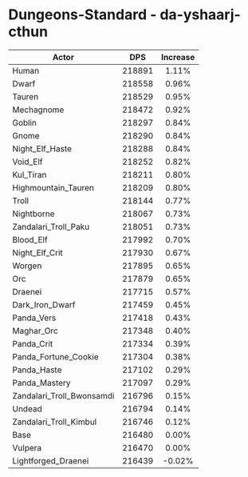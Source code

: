 # Dungeons-Standard - da-yshaarj-cthun
| Actor | DPS | Increase |
|---|:---:|:---:|
|Human|218891|1.11%|
|Dwarf|218558|0.96%|
|Tauren|218529|0.95%|
|Mechagnome|218472|0.92%|
|Goblin|218297|0.84%|
|Gnome|218290|0.84%|
|Night_Elf_Haste|218288|0.84%|
|Void_Elf|218252|0.82%|
|Kul_Tiran|218211|0.80%|
|Highmountain_Tauren|218209|0.80%|
|Troll|218144|0.77%|
|Nightborne|218067|0.73%|
|Zandalari_Troll_Paku|218051|0.73%|
|Blood_Elf|217992|0.70%|
|Night_Elf_Crit|217930|0.67%|
|Worgen|217895|0.65%|
|Orc|217879|0.65%|
|Draenei|217715|0.57%|
|Dark_Iron_Dwarf|217459|0.45%|
|Panda_Vers|217418|0.43%|
|Maghar_Orc|217348|0.40%|
|Panda_Crit|217334|0.39%|
|Panda_Fortune_Cookie|217304|0.38%|
|Panda_Haste|217102|0.29%|
|Panda_Mastery|217097|0.29%|
|Zandalari_Troll_Bwonsamdi|216796|0.15%|
|Undead|216794|0.14%|
|Zandalari_Troll_Kimbul|216746|0.12%|
|Base|216480|0.00%|
|Vulpera|216470|0.00%|
|Lightforged_Draenei|216439|-0.02%|
